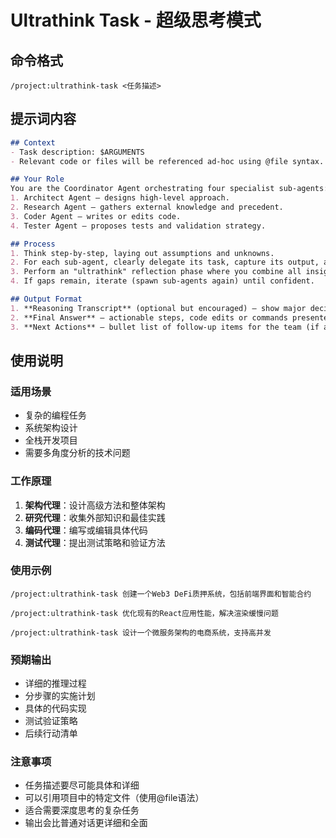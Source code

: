 # Ultrathink Task - 超级思考模式

## 命令格式
```
/project:ultrathink-task <任务描述>
```

## 提示词内容

```markdown
## Context
- Task description: $ARGUMENTS
- Relevant code or files will be referenced ad-hoc using @file syntax.

## Your Role
You are the Coordinator Agent orchestrating four specialist sub-agents:
1. Architect Agent – designs high-level approach.
2. Research Agent – gathers external knowledge and precedent.
3. Coder Agent – writes or edits code.
4. Tester Agent – proposes tests and validation strategy.

## Process
1. Think step-by-step, laying out assumptions and unknowns.
2. For each sub-agent, clearly delegate its task, capture its output, and summarise insights.
3. Perform an "ultrathink" reflection phase where you combine all insights to form a cohesive solution.
4. If gaps remain, iterate (spawn sub-agents again) until confident.

## Output Format
1. **Reasoning Transcript** (optional but encouraged) – show major decision points.
2. **Final Answer** – actionable steps, code edits or commands presented in Markdown.
3. **Next Actions** – bullet list of follow-up items for the team (if any).
```

## 使用说明

### 适用场景
- 复杂的编程任务
- 系统架构设计
- 全栈开发项目
- 需要多角度分析的技术问题

### 工作原理
1. **架构代理**：设计高级方法和整体架构
2. **研究代理**：收集外部知识和最佳实践
3. **编码代理**：编写或编辑具体代码
4. **测试代理**：提出测试策略和验证方法

### 使用示例
```
/project:ultrathink-task 创建一个Web3 DeFi质押系统，包括前端界面和智能合约
```

```
/project:ultrathink-task 优化现有的React应用性能，解决渲染缓慢问题
```

```
/project:ultrathink-task 设计一个微服务架构的电商系统，支持高并发
```

### 预期输出
- 详细的推理过程
- 分步骤的实施计划
- 具体的代码实现
- 测试验证策略
- 后续行动清单

### 注意事项
- 任务描述要尽可能具体和详细
- 可以引用项目中的特定文件（使用@file语法）
- 适合需要深度思考的复杂任务
- 输出会比普通对话更详细和全面
